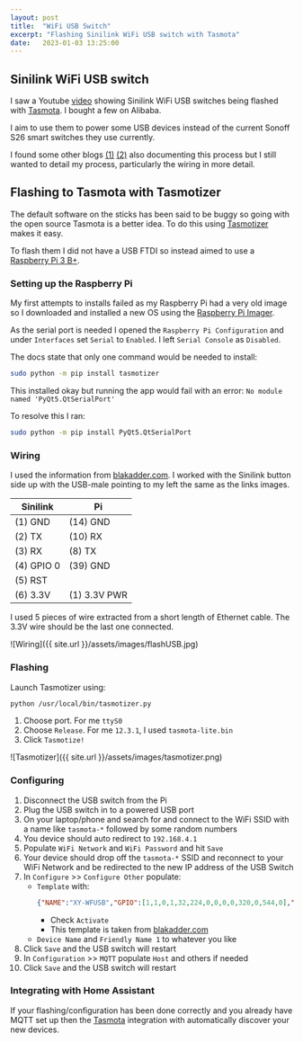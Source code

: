 ```yaml
---
layout: post
title:  "WiFi USB Switch"
excerpt: "Flashing Sinilink WiFi USB switch with Tasmota"
date:   2023-01-03 13:25:00
---
```


## Sinilink WiFi USB switch

I saw a Youtube [video](https://www.youtube.com/watch?v=lrHhn2AVzSA) showing Sinilink WiFi USB switches being flashed with [Tasmota](https://tasmota.github.io/docs/). I bought a few on Alibaba.

I aim to use them to power some USB devices instead of the current Sonoff S26 smart switches they use currently.

I found some other blogs [(1)](https://tech.scargill.net/aliexpress-sinilink-wifi-usb-controller/) [(2)](https://wiki.tinkernet.ca/index.php/IoT_-_Sinilink_XY-WFUSB) also documenting this process but I still wanted to detail my process, particularly the wiring in more detail.

## Flashing to Tasmota with Tasmotizer

The default software on the sticks has been said to be buggy so going with the open source Tasmota is a better idea. To do this using [Tasmotizer](https://github.com/tasmota/tasmotizer) makes it easy.

To flash them I did not have a USB FTDI so instead aimed to use a [Raspberry Pi 3 B+](https://www.raspberrypi.com/products/raspberry-pi-3-model-b-plus/).

### Setting up the Raspberry Pi

My first attempts to installs failed as my Raspberry Pi had a very old image so I downloaded and installed a new OS using the [Raspberry Pi Imager](https://www.raspberrypi.com/software/).

As the serial port is needed I opened the `Raspberry Pi Configuration` and under `Interfaces` set `Serial` to `Enabled`. I left `Serial Console` as `Disabled`.

The docs state that only one command would be needed to install:

```bash
sudo python -m pip install tasmotizer
```

This installed okay but running the app would fail with an error: `No module named 'PyQt5.QtSerialPort'`

To resolve this I ran:

```bash
sudo python -m pip install PyQt5.QtSerialPort
```

### Wiring

I used the information from [blakadder.com](https://templates.blakadder.com/sinilink_XY-WFUSB.html). I worked with the Sinilink button side up with the USB-male pointing to my left the same as the links images.

| Sinilink   | Pi            |
|------------|---------------|
| (1) GND    | (14) GND      |
| (2) TX     | (10) RX       |
| (3) RX     | (8)  TX       |
| (4) GPIO 0 | (39) GND      |
| (5) RST    |               |
| (6) 3.3V   | (1)  3.3V PWR |

I used 5 pieces of wire extracted from a short length of Ethernet cable. The 3.3V wire should be the last one connected.

![Wiring]({{ site.url }}/assets/images/flashUSB.jpg)

### Flashing

Launch Tasmotizer using:

```bash
python /usr/local/bin/tasmotizer.py 
```

1. Choose port. For me `ttyS0`
2. Choose `Release`. For me `12.3.1`, I used `tasmota-lite.bin`
3. Click `Tasmotize!`

![Tasmotizer]({{ site.url }}/assets/images/tasmotizer.png)

### Configuring

1. Disconnect the USB switch from the Pi
2. Plug the USB switch in to a powered USB port
3. On your laptop/phone and search for and connect to the WiFi SSID with a name like `tasmota-*` followed by some random numbers
4. You device should auto redirect to `192.168.4.1`
5. Populate `WiFi Network` and `WiFi Password` and hit `Save`
6. Your device should drop off the `tasmota-*` SSID and reconnect to your WiFi Network and be redirected to the new IP address of the USB Switch
7. In `Configure` >> `Configure Other` populate:
    * `Template` with:
        ```json
        {"NAME":"XY-WFUSB","GPIO":[1,1,0,1,32,224,0,0,0,0,320,0,544,0],"FLAG":0,"BASE":18}
        ```
      * Check `Activate`
      * This template is taken from [blakadder.com](https://templates.blakadder.com/sinilink_XY-WFUSB.html)
    * `Device Name` and `Friendly Name 1` to whatever you like
8. Click `Save` and the USB switch will restart
9. In `Configuration` >> `MQTT` populate `Host` and others if needed
10. Click `Save` and the USB switch will restart

### Integrating with Home Assistant

If your flashing/configuration has been done correctly and you already have MQTT set up then the [Tasmota](https://www.home-assistant.io/integrations/tasmota/) integration with automatically discover your new devices.

